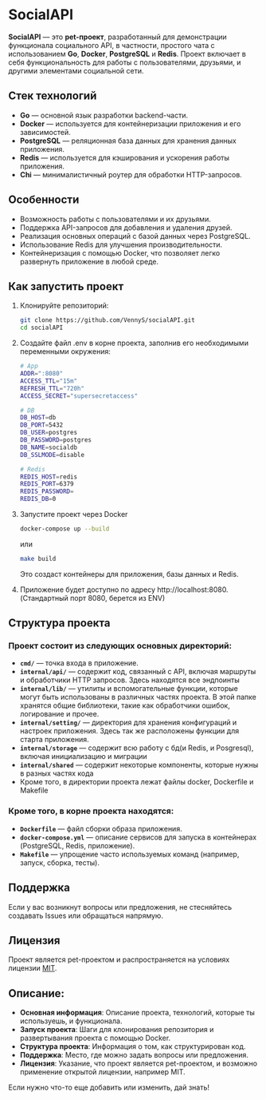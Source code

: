 # SocialAPI

**SocialAPI** — это **pet-проект**, разработанный для демонстрации функционала социального API, в частности, простого чата с использованием **Go**, **Docker**, **PostgreSQL** и **Redis**. Проект включает в себя функциональность для работы с пользователями, друзьями, и другими элементами социальной сети.


## Стек технологий

- **Go** — основной язык разработки backend-части.
- **Docker** — используется для контейнеризации приложения и его зависимостей.
- **PostgreSQL** — реляционная база данных для хранения данных приложения.
- **Redis** — используется для кэширования и ускорения работы приложения.
- **Chi** — минималистичный роутер для обработки HTTP-запросов.

## Особенности

- Возможность работы с пользователями и их друзьями.
- Поддержка API-запросов для добавления и удаления друзей.
- Реализация основных операций с базой данных через PostgreSQL.
- Использование Redis для улучшения производительности.
- Контейнеризация с помощью Docker, что позволяет легко развернуть приложение в любой среде.

## Как запустить проект

1. Клонируйте репозиторий:

    ```bash
    git clone https://github.com/VennyS/socialAPI.git
    cd socialAPI
    ```

2. Создайте файл .env в корне проекта, заполнив его необходимыми переменными окружения:

    ```bash
    # App
    ADDR=":8080"
    ACCESS_TTL="15m"
    REFRESH_TTL="720h"
    ACCESS_SECRET="supersecretaccess"

    # DB
    DB_HOST=db
    DB_PORT=5432
    DB_USER=postgres
    DB_PASSWORD=postgres
    DB_NAME=socialdb
    DB_SSLMODE=disable

    # Redis
    REDIS_HOST=redis
    REDIS_PORT=6379
    REDIS_PASSWORD=
    REDIS_DB=0
    ```

3. Запустите проект через Docker

    ```bash
    docker-compose up --build
    ```
    или

    ```bash
    make build
    ```

    Это создаст контейнеры для приложения, базы данных и Redis.

4. Приложение будет доступно по адресу http://localhost:8080. (Стандартный порт 8080, берется из ENV)

## Структура проекта

### Проект состоит из следующих основных директорий:

* **`cmd/`** — точка входа в приложение.
* **`internal/api/`** — содержит код, связанный с API, включая маршруты и обработчики HTTP запросов. Здесь находятся все эндпоинты
* **`internal/lib/`** — утилиты и вспомогательные функции, которые могут быть использованы в различных частях проекта. В этой папке хранятся общие библиотеки, такие как обработчики ошибок, логирование и прочее.
* **`internal/setting/`** — директория для хранения конфигураций и настроек приложения. Здесь так же расположены функции для старта приложения.
* **`internal/storage`** — содержит всю работу с бд(и Redis, и Posgresql), включая инициализацию и миграции
* **`internal/shared`** — содержит некоторые компоненты, которые нужны в разных частях кода
* Кроме того, в директории проекта лежат файлы docker, Dockerfile и Makefile

### Кроме того, в корне проекта находятся:

- **`Dockerfile`** — файл сборки образа приложения.
- **`docker-compose.yml`** — описание сервисов для запуска в контейнерах (PostgreSQL, Redis, приложение).
- **`Makefile`** — упрощение часто используемых команд (например, запуск, сборка, тесты).

## Поддержка

Если у вас возникнут вопросы или предложения, не стесняйтесь создавать Issues или обращаться напрямую.

## Лицензия

Проект является pet-проектом и распространяется на условиях лицензии [MIT](./LICENSE).

## Описание:
- **Основная информация**: Описание проекта, технологий, которые ты используешь, и функционала.
- **Запуск проекта**: Шаги для клонирования репозитория и развертывания проекта с помощью Docker.
- **Структура проекта**: Информация о том, как структурирован код.
- **Поддержка**: Место, где можно задать вопросы или предложения.
- **Лицензия**: Указание, что проект является pet-проектом, и возможно применение открытой лицензии, например MIT.

Если нужно что-то еще добавить или изменить, дай знать!